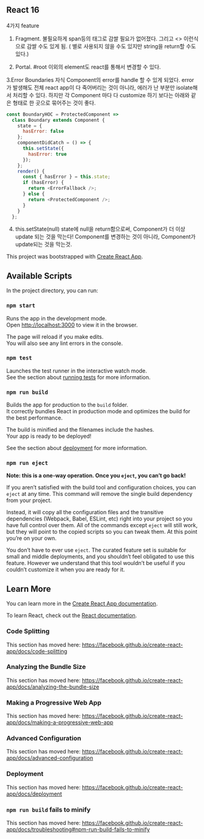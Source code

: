 ## React 16

4가지 feature

1. Fragment. 불필요하게 span등의 태그로 감쌀 필요가 없어졌다. 그리고 <> 이런식으로 감쌀 수도 있게 됨. ( 별로 사용되지 않을 수도 있지만 string을 return할 수도 있다.)

2. Portal. #root 이외의 element도 react를 통해서 변경할 수 있다.

3.Error Boundaries
자식 Component의 error를 handle 할 수 있게 되었다.
error가 발생해도 전체 react app이 다 죽어버리는 것이 아니라,
에러가 난 부분만 isolate해서 처리할 수 있다.
하지만 각 Component 마다 다 customize 하기 보다는
아래와 같은 형태로 한 곳으로 묶어주는 것이 좋다.

```js
const BoundaryHOC = ProtectedComponent =>
  class Boundary extends Component {
    state = {
      hasError: false
    };
    componentDidCatch = () => {
      this.setState({
        hasError: true
      });
    };
    render() {
      const { hasError } = this.state;
      if (hasError) {
        return <ErrorFallback />;
      } else {
        return <ProtectedComponent />;
      }
    }
  };
```

4. this.setState(null)
   state에 null을 return함으로써,
   Component가 더 이상 update 되는 것을 막는다!
   Component를 변경하는 것이 아니라,
   Component가 update되는 것을 막는것.

This project was bootstrapped with [Create React App](https://github.com/facebook/create-react-app).

## Available Scripts

In the project directory, you can run:

### `npm start`

Runs the app in the development mode.<br>
Open [http://localhost:3000](http://localhost:3000) to view it in the browser.

The page will reload if you make edits.<br>
You will also see any lint errors in the console.

### `npm test`

Launches the test runner in the interactive watch mode.<br>
See the section about [running tests](https://facebook.github.io/create-react-app/docs/running-tests) for more information.

### `npm run build`

Builds the app for production to the `build` folder.<br>
It correctly bundles React in production mode and optimizes the build for the best performance.

The build is minified and the filenames include the hashes.<br>
Your app is ready to be deployed!

See the section about [deployment](https://facebook.github.io/create-react-app/docs/deployment) for more information.

### `npm run eject`

**Note: this is a one-way operation. Once you `eject`, you can’t go back!**

If you aren’t satisfied with the build tool and configuration choices, you can `eject` at any time. This command will remove the single build dependency from your project.

Instead, it will copy all the configuration files and the transitive dependencies (Webpack, Babel, ESLint, etc) right into your project so you have full control over them. All of the commands except `eject` will still work, but they will point to the copied scripts so you can tweak them. At this point you’re on your own.

You don’t have to ever use `eject`. The curated feature set is suitable for small and middle deployments, and you shouldn’t feel obligated to use this feature. However we understand that this tool wouldn’t be useful if you couldn’t customize it when you are ready for it.

## Learn More

You can learn more in the [Create React App documentation](https://facebook.github.io/create-react-app/docs/getting-started).

To learn React, check out the [React documentation](https://reactjs.org/).

### Code Splitting

This section has moved here: https://facebook.github.io/create-react-app/docs/code-splitting

### Analyzing the Bundle Size

This section has moved here: https://facebook.github.io/create-react-app/docs/analyzing-the-bundle-size

### Making a Progressive Web App

This section has moved here: https://facebook.github.io/create-react-app/docs/making-a-progressive-web-app

### Advanced Configuration

This section has moved here: https://facebook.github.io/create-react-app/docs/advanced-configuration

### Deployment

This section has moved here: https://facebook.github.io/create-react-app/docs/deployment

### `npm run build` fails to minify

This section has moved here: https://facebook.github.io/create-react-app/docs/troubleshooting#npm-run-build-fails-to-minify
